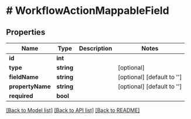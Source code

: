 # # WorkflowActionMappableField

## Properties

Name | Type | Description | Notes
------------ | ------------- | ------------- | -------------
**id** | **int** |  |
**type** | **string** |  | [optional]
**fieldName** | **string** |  | [optional] [default to '']
**propertyName** | **string** |  | [optional] [default to '']
**required** | **bool** |  |

[[Back to Model list]](../../README.md#models) [[Back to API list]](../../README.md#endpoints) [[Back to README]](../../README.md)
